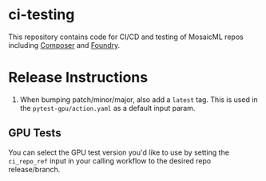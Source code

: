# ci-testing
This repository contains code for CI/CD and testing of MosaicML repos including [Composer](https://github.com/mosaicml/composer) and [Foundry](https://github.com/mosaicml/llm-foundry).

# Release Instructions

1. When bumping patch/minor/major, also add a `latest` tag. This is used in the `pytest-gpu/action.yaml` as a default input param.


## GPU Tests

You can select the GPU test version you'd like to use by setting the `ci_repo_ref` input in your calling workflow to the desired repo release/branch.

